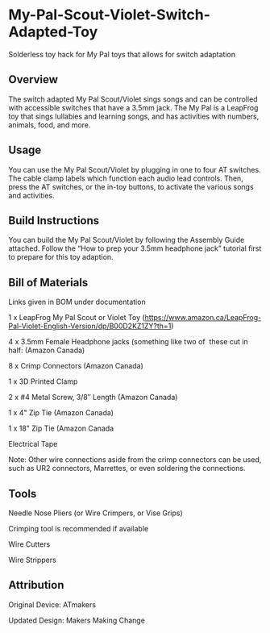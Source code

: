 # My-Pal-Scout-Violet-Switch-Adapted-Toy
Solderless toy hack for My Pal toys that allows for switch adaptation

## Overview

The switch adapted My Pal Scout/Violet sings songs and can be controlled with accessible switches that have a 3.5mm jack. The My Pal is a LeapFrog toy that sings lullabies and learning songs, and has activities with numbers, animals, food, and more.

## Usage

You can use the My Pal Scout/Violet by plugging in one to four AT switches. The cable clamp labels which function each audio lead controls. Then, press the AT switches, or the in-toy buttons, to activate the various songs and activities.

## Build Instructions

You can build the My Pal Scout/Violet by following the Assembly Guide attached. Follow the “How to prep your 3.5mm headphone jack” tutorial first to prepare for this toy adaption.

## Bill of Materials
Links given in BOM under documentation

1 x LeapFrog My Pal Scout or Violet Toy (https://www.amazon.ca/LeapFrog-Pal-Violet-English-Version/dp/B00D2KZ1ZY?th=1)

4 x 3.5mm Female Headphone jacks (something like two of  these cut in half: (Amazon Canada)

8 x Crimp Connectors (Amazon Canada)

1 x 3D Printed Clamp

2 x #4 Metal Screw, 3/8″ Length (Amazon Canada)

1 x 4" Zip Tie (Amazon Canada)

1 x 18" Zip Tie (Amazon Canada

Electrical Tape


Note: Other wire connections aside from the crimp connectors can be used, such as UR2 connectors, Marrettes, or even soldering the connections.

## Tools

Needle Nose Pliers (or Wire Crimpers, or Vise Grips)

Crimping tool is recommended if available

Wire Cutters

Wire Strippers

## Attribution

Original Device: ATmakers

Updated Design: Makers Making Change
